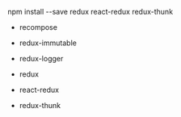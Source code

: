 npm install --save redux react-redux redux-thunk 

- recompose
- redux-immutable
- redux-logger

- redux
- react-redux
- redux-thunk
